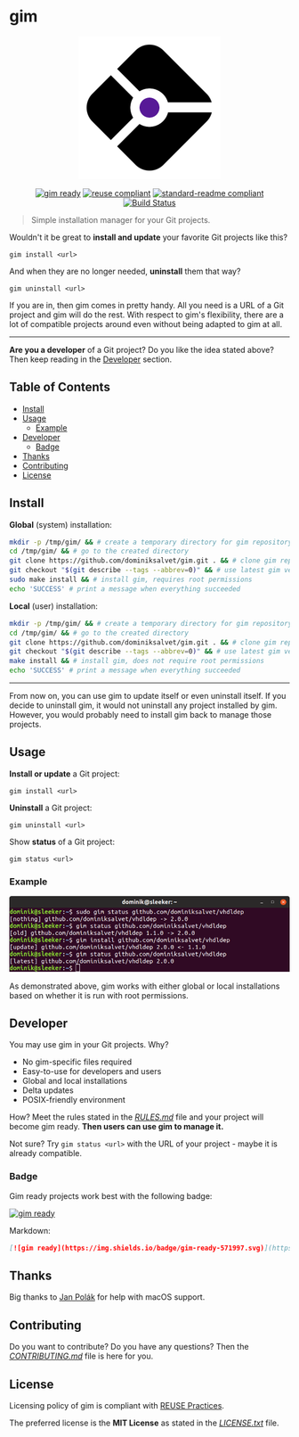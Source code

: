 # gim

<p align="center">
    <a href="https://github.com/dominiksalvet/gim">
        <img src="img/logo.png" alt="gim logo" height="256"></a>
</p>

<p align="center">
    <a href="https://github.com/dominiksalvet/gim">
        <img src="https://img.shields.io/badge/gim-ready-571997.svg" alt="gim ready"></a>
    <a href="https://reuse.software/">
        <img src="https://reuse.software/badge/reuse-compliant.svg" alt="reuse compliant"></a>
    <a href="https://github.com/RichardLitt/standard-readme">
        <img src="https://img.shields.io/badge/readme_style-standard-brightgreen.svg" alt="standard-readme compliant"></a>
    <a href="https://travis-ci.com/dominiksalvet/gim">
        <img src="https://travis-ci.com/dominiksalvet/gim.svg?branch=master" alt="Build Status"></a>
</p>

> Simple installation manager for your Git projects.

Wouldn't it be great to **install and update** your favorite Git projects like this?

```
gim install <url>
```

And when they are no longer needed, **uninstall** them that way?

```
gim uninstall <url>
```

If you are in, then gim comes in pretty handy. All you need is a URL of a Git project and gim will do the rest. With respect to gim's flexibility, there are a lot of compatible projects around even without being adapted to gim at all.

---

**Are you a developer** of a Git project? Do you like the idea stated above? Then keep reading in the [Developer](#developer) section.

## Table of Contents

* [Install](#install)
* [Usage](#usage)
  * [Example](#example)
* [Developer](#developer)
  * [Badge](#badge)
* [Thanks](#thanks)
* [Contributing](#contributing)
* [License](#license)

## Install

**Global** (system) installation:

```sh
mkdir -p /tmp/gim/ && # create a temporary directory for gim repository
cd /tmp/gim/ && # go to the created directory
git clone https://github.com/dominiksalvet/gim.git . && # clone gim repository
git checkout "$(git describe --tags --abbrev=0)" && # use latest gim version
sudo make install && # install gim, requires root permissions
echo 'SUCCESS' # print a message when everything succeeded
```

**Local** (user) installation:

```sh
mkdir -p /tmp/gim/ && # create a temporary directory for gim repository
cd /tmp/gim/ && # go to the created directory
git clone https://github.com/dominiksalvet/gim.git . && # clone gim repository
git checkout "$(git describe --tags --abbrev=0)" && # use latest gim version
make install && # install gim, does not require root permissions
echo 'SUCCESS' # print a message when everything succeeded
```

---

From now on, you can use gim to update itself or even uninstall itself. If you decide to uninstall gim, it would not uninstall any project installed by gim. However, you would probably need to install gim back to manage those projects.

## Usage

**Install or update** a Git project:

```
gim install <url>
```

**Uninstall** a Git project:

```
gim uninstall <url>
```

Show **status** of a Git project:

```
gim status <url>
```

### Example

<p align="center">
    <img src="img/example.png" alt="gim example">
</p>

As demonstrated above, gim works with either global or local installations based on whether it is run with root permissions.

## Developer

You may use gim in your Git projects. Why?

* No gim-specific files required
* Easy-to-use for developers and users
* Global and local installations
* Delta updates
* POSIX-friendly environment

How? Meet the rules stated in the [*RULES.md*](doc/RULES.md) file and your project will become gim ready. **Then users can use gim to manage it.**

Not sure? Try `gim status <url>` with the URL of your project - maybe it is already compatible.

### Badge

Gim ready projects work best with the following badge:

[![gim ready](https://img.shields.io/badge/gim-ready-571997.svg)](https://github.com/dominiksalvet/gim)

Markdown:

```markdown
[![gim ready](https://img.shields.io/badge/gim-ready-571997.svg)](https://github.com/dominiksalvet/gim)
```

## Thanks

Big thanks to [Jan Polák](https://github.com/Darkyenus) for help with macOS support.

## Contributing

Do you want to contribute? Do you have any questions? Then the [*CONTRIBUTING.md*](CONTRIBUTING.md) file is here for you.

## License

Licensing policy of gim is compliant with [REUSE Practices](https://reuse.software/practices/2.0/).

The preferred license is the **MIT License** as stated in the [*LICENSE.txt*](LICENSE.txt) file.
